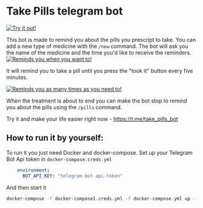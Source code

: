 # Take Pills telegram bot

[![Try it out!](https://i.imgur.com/nTXvBYA.jpg)](https://t.me/take_pills_bot)

This bot is made to remind you about the pills you prescript to take. You can add a new type of medicine with the `/new` command. The bot will ask you the name of the medicine and the time you'd like to receive the reminders.  
[![Reminds you when you want to!](https://i.imgur.com/rdhqYaX.png)](https://t.me/take_pills_bot)

It will remind you to take a pill until you press the "took it" button every five minutes.

[![Reminds you as many times as you need to!](https://i.imgur.com/Ktmb7Sp.png)](https://t.me/take_pills_bot)

When the treatment is about to end you can make the bot stop to remind you about the pills using the `/pills` command.

Try it and make your life easier right now - https://t.me/take_pills_bot


## How to run it by yourself:
To run it you just need Docker and docker-compose.
Set up your Telegram Bot Api token in `docker-compose.creds.yml`
```yml
    environment:
      BOT_API_KEY: "telegram-bot-api-token"
```
And then start it
```sh
docker-compose -f docker-compose1.creds.yml -f docker-compose.yml up --build -d
```